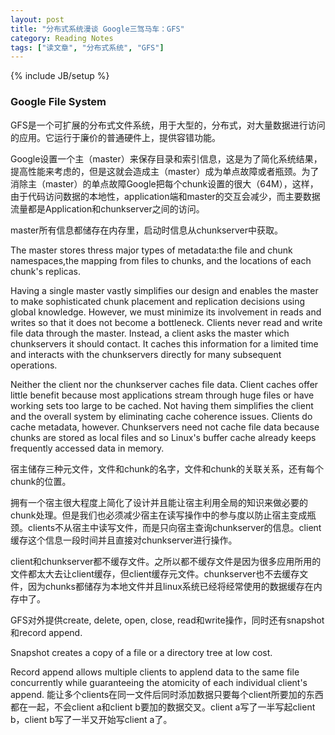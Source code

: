 ```yaml
---
layout: post
title: "分布式系统漫谈 Google三驾马车：GFS"
category: Reading Notes 
tags: ["读文章", "分布式系统", "GFS"]
---
```

{% include JB/setup %}

### Google File System

GFS是一个可扩展的分布式文件系统，用于大型的，分布式，对大量数据进行访问的应用。它运行于廉价的普通硬件上，提供容错功能。

Google设置一个主（master）来保存目录和索引信息，这是为了简化系统结果，提高性能来考虑的，但是这就会造成主（master）成为单点故障或者瓶颈。为了消除主（master）的单点故障Google把每个chunk设置的很大（64M），这样，由于代码访问数据的本地性，application端和master的交互会减少，而主要数据流量都是Application和chunkserver之间的访问。

master所有信息都储存在内存里，启动时信息从chunkserver中获取。

The master stores thress major types of metadata:the file and chunk namespaces,the mapping from files to chunks, and the locations of each chunk's replicas.

Having a single master vastly simplifies our design and enables the master to make sophisticated chunk placement and replication decisions using global knowledge. However, we must minimize its involvement in reads and writes so that it does not become a bottleneck. Clients never read and write file data through the master. Instead, a client asks the master which chunkservers it should contact. It caches this information for a limited time and interacts with the chunkservers directly for many subsequent operations.

Neither the client nor the chunkserver caches file data. Client caches offer little benefit because most applications stream through huge files or have working sets too large to be cached. Not having them simplifies the client and the overall system by eliminating cache coherence issues. Clients do cache metadata, however. Chunkservers need not cache file data because chunks are stored as local files and so Linux's buffer cache already keeps frequently accessed data in memory.

宿主储存三种元文件，文件和chunk的名字，文件和chunk的关联关系，还有每个chunk的位置。

拥有一个宿主很大程度上简化了设计并且能让宿主利用全局的知识来做必要的chunk处理。但是我们也必须减少宿主在读写操作中的参与度以防止宿主变成瓶颈。clients不从宿主中读写文件，而是只向宿主查询chunkserver的信息。client 缓存这个信息一段时间并且直接对chunkserver进行操作。

client和chunkserver都不缓存文件。之所以都不缓存文件是因为很多应用所用的文件都太大去让client缓存，但client缓存元文件。chunkserver也不去缓存文件，因为chunks都储存为本地文件并且linux系统已经将经常使用的数据缓存在内存中了。


GFS对外提供create, delete, open, close, read和write操作，同时还有snapshot和record append.

Snapshot creates a copy of a file or a directory tree at low cost.

Record append allows multiple clients to applend data to the same file concurrently while guaranteeing the atomicity of each individual client's append. 能让多个clients在同一文件后同时添加数据只要每个client所要加的东西都在一起，不会client a和client b要加的数据交叉。client a写了一半写起client b，client b写了一半又开始写client a了。
